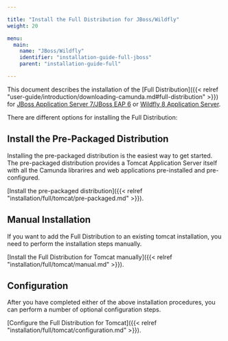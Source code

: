 ```yaml
---

title: "Install the Full Distribution for JBoss/Wildfly"
weight: 20

menu:
  main:
    name: "JBoss/Wildfly"
    identifier: "installation-guide-full-jboss"
    parent: "installation-guide-full"

---
```


This document describes the installation of the [Full Distribution]({{< relref "user-guide/introduction/downloading-camunda.md#full-distribution" >}}) for [JBoss Application Server 7/JBoss EAP 6](http://www.jboss.org/products/eap) or [Wildfly 8 Application Server](http://www.wildfly.org).

There are different options for installing the Full Distribution:

## Install the Pre-Packaged Distribution

Installing the pre-packaged distribution is the easiest way to get started. The pre-packaged distribution provides a Tomcat Application Server itself with all the Camunda librarires and web applications pre-installed and pre-configured.

[Install the pre-packaged distribution]({{< relref "installation/full/tomcat/pre-packaged.md" >}}).

## Manual Installation

If you want to add the Full Distribution to an existing tomcat installation, you need to perform the installation steps manually.

[Install the Full Distribution for Tomcat manually]({{< relref "installation/full/tomcat/manual.md" >}}).

## Configuration

After you have completed either of the above installation procedures, you can perform a number of optional configuration steps.

[Configure the Full Distribution for Tomcat]({{< relref "installation/full/tomcat/configuration.md" >}}).